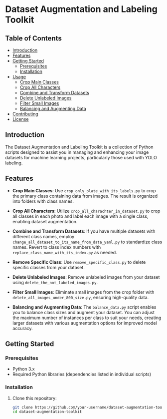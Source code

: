 # Dataset Augmentation and Labeling Toolkit

## Table of Contents

- [Introduction](#introduction)
- [Features](#features)
- [Getting Started](#getting-started)
  - [Prerequisites](#prerequisites)
  - [Installation](#installation)
- [Usage](#usage)
  - [Crop Main Classes](#crop-main-classes)
  - [Crop All Characters](#crop-all-characters)
  - [Combine and Transform Datasets](#combine-and-transform-datasets)
  - [Delete Unlabeled Images](#delete-unlabeled-images)
  - [Filter Small Images](#filter-small-images)
  - [Balancing and Augmenting Data](#balancing-and-augmenting-data)
- [Contributing](#contributing)
- [License](#license)

## Introduction

The Dataset Augmentation and Labeling Toolkit is a collection of Python scripts designed to assist you in managing and enhancing your image datasets for machine learning projects, particularly those used with YOLO labeling.

## Features

- **Crop Main Classes**: Use `crop_only_plate_with_its_labels.py` to crop the primary class containing data from images. The result is organized into folders with class names.

- **Crop All Characters**: Utilize `crop_all_charachter_in_dataset.py` to crop all classes in each photo and label each image with a single class, enabling dataset augmentation.

- **Combine and Transform Datasets**: If you have multiple datasets with different class names, employ `change_all_dataset_to_its_name_from_data_yaml.py` to standardize class names. Revert to class index numbers with `replace_class_name_with_its_index.py` as needed.

- **Remove Specific Class**: Use `remove_specific_class.py` to delete specific classes from your dataset.

- **Delete Unlabeled Images**: Remove unlabeled images from your dataset using `delete_the_not_labeled_images.py`.

- **Filter Small Images**: Eliminate small images from the crop folder with `delete_all_images_under_800_size.py`, ensuring high-quality data.

- **Balancing and Augmenting Data**: The `balance_data.py` script enables you to balance class sizes and augment your dataset. You can adjust the maximum number of instances per class to suit your needs, creating larger datasets with various augmentation options for improved model accuracy.

## Getting Started

### Prerequisites

- Python 3.x
- Required Python libraries (dependencies listed in individual scripts)

### Installation

1. Clone this repository:

   ```bash
   git clone https://github.com/your-username/dataset-augmentation-toolkit.git
   cd dataset-augmentation-toolkit
